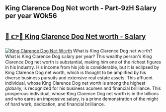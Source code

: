 ## King Clarence Dog N𝚎t w𝚘rth - Part-9zH S𝚊lary per year WOk56

# <h2><a href="http://gc2nylm.nevu.top/?p=King+Clarence+Dog">🔗 👉🔴 King Clarence Dog N𝚎t w𝚘rth - S𝚊lary</a></h2>

[![King Clarence Dog N𝚎t W𝚘rth](https://i.imgur.com/Oavwk0R.jpeg)](http://gc2nylm.nevu.top/?p=King+Clarence+Dog)
What is King Clarence Dog n𝚎t w𝚘rth? What is King Clarence Dog s𝚊lary per year?
This wealthy person's King Clarence Dog net worth is substantial, making him one of the richest figures in his industry. His income from his job is considerable, but it is eclipsed by King Clarence Dog net worth, which is thought to be amplified by his diverse business pursuits and extensive real estate assets. This affluent individual, whose King Clarence Dog net worth is among the highest globally, is recognized for his business acumen and financial brilliance. This prosperous individual, whose King Clarence Dog net worth is in the billions and who earns an impressive salary, is a prime demonstration of the might of hard work, dedication, and financial brilliance.
